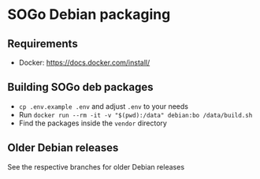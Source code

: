 # SOGo Debian packaging

## Requirements
+ Docker: https://docs.docker.com/install/

## Building SOGo deb packages
+ `cp .env.example .env` and adjust `.env` to your needs
+ Run `docker run --rm -it -v "$(pwd):/data" debian:bo /data/build.sh`
+ Find the packages inside the `vendor` directory

## Older Debian releases
See the respective branches for older Debian releases
